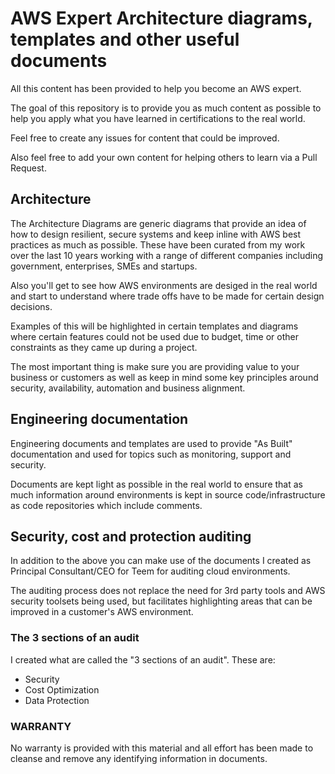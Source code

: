 # AWS Expert Architecture diagrams, templates and other useful documents

All this content has been provided to help you become an AWS expert.

The goal of this repository is to provide you as much content as possible to help you apply what you have learned in certifications to the real world.

Feel free to create any issues for content that could be improved.

Also feel free to add your own content for helping others to learn via a Pull Request.

## Architecture

The Architecture Diagrams are generic diagrams that provide an idea of how to design resilient, secure systems and keep inline with AWS best practices as much as possible. These have been curated from my work over the last 10 years working with a range of different companies including government, enterprises, SMEs and startups.

Also you'll get to see how AWS environments are desiged in the real world and start to understand where trade offs have to be made for certain design decisions.

Examples of this will be highlighted in certain templates and diagrams where certain features could not be used due to budget, time or other constraints as they came up during a project.

The most important thing is make sure you are providing value to your business or customers as well as keep in mind some key principles around security, availability, automation and business alignment.

## Engineering documentation

Engineering documents and templates are used to provide "As Built" documentation and used for topics such as monitoring, support and security.

Documents are kept light as possible in the real world to ensure that as much information around environments is kept in source code/infrastructure as code repositories which include comments.

## Security, cost and protection auditing

In addition to the above you can make use of the documents I created as Principal Consultant/CEO for Teem for auditing cloud environments.

The auditing process does not replace the need for 3rd party tools and AWS security toolsets being used, but facilitates highlighting areas that can be improved in a customer's AWS environment.

### The 3 sections of an audit

I created what are called the "3 sections of an audit". These are:

- Security
- Cost Optimization
- Data Protection

### WARRANTY

No warranty is provided with this material and all effort has been made to cleanse and remove any identifying information in documents.
